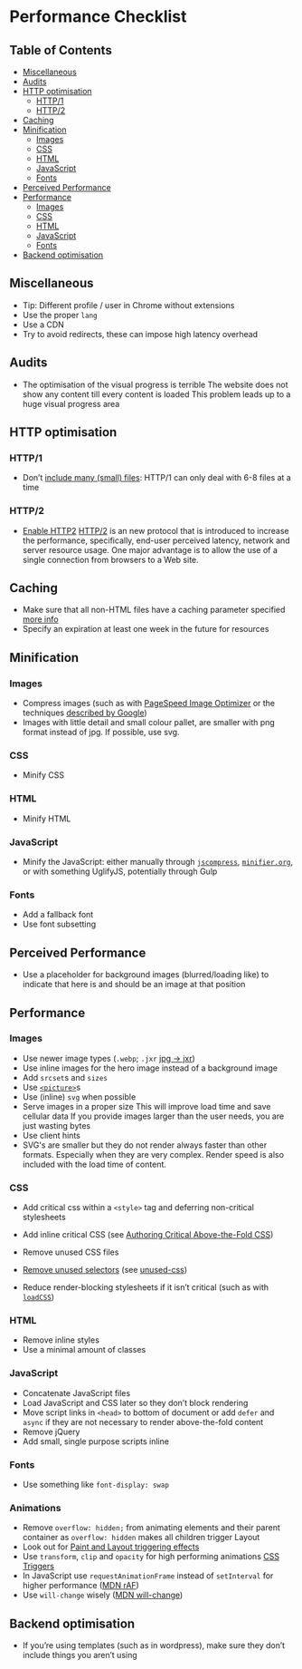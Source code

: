 # Performance Checklist

## Table of Contents

*   [Miscellaneous](#miscellaneous)
*   [Audits](#audits)
*   [HTTP optimisation](#http-optimisation)
    *   [HTTP/1](#http1)
    *   [HTTP/2](#http2)
*   [Caching](#caching)
*   [Minification](#minification)
    *   [Images](#images)
    *   [CSS](#css)
    *   [HTML](#html)
    *   [JavaScript](#javascript)
    *   [Fonts](#fonts)
*   [Perceived Performance](#perceived-performance)
*   [Performance](#performance)
    *   [Images](#images-1)
    *   [CSS](#css-1)
    *   [HTML](#html-1)
    *   [JavaScript](#javascript-1)
    *   [Fonts](#fonts-1)
*   [Backend optimisation](#backend-optimisation)

## Miscellaneous

*   Tip: Different profile / user in Chrome without extensions
*   Use the proper `lang`
*   Use a CDN
*   Try to avoid redirects, these can impose high latency overhead

## Audits

*   The optimisation of the visual progress is terrible
    The website does not show any content till every content is loaded
    This problem leads up to a huge visual progress area

## HTTP optimisation

### HTTP/1

*   Don’t [include many (small) files](http://i.imgur.com/HkoOZYp.jpg):
    HTTP/1 can only deal with 6-8 files at a time

### HTTP/2

*   [Enable HTTP2](https://tools.keycdn.com/http2-test)
    [HTTP/2](https://http2.github.io/) is an new protocol that is introduced to increase
    the performance, specifically, end-user perceived latency, network and server resource
    usage. One major advantage is to allow the use of a single connection from browsers to
    a Web site.

## Caching

*   Make sure that all non-HTML files have a caching parameter specified [more info](https://varvy.com/pagespeed/cache-control.html)
*   Specify an expiration at least one week in the future for resources

## Minification

### Images

*   Compress images (such as with [PageSpeed Image Optimizer](https://i.onthe.io/google_speed)
    or the techniques [described by Google](https://developers.google.com/speed/docs/insights/OptimizeImages))
*   Images with little detail and small colour pallet, are smaller with png format instead of jpg. If possible, use svg.

### CSS

*   Minify CSS

### HTML

*   Minify HTML

### JavaScript

*   Minify the JavaScript: either manually through
    [`jscompress`](https://jscompress.com/),
    [`minifier.org`](https://www.minifier.org/), or
    with something UglifyJS, potentially through Gulp

### Fonts

*   Add a fallback font
*   Use font subsetting

## Perceived Performance

*   Use a placeholder for background images (blurred/loading like) to
    indicate that here is and should be an image at that position

## Performance

### Images

*   Use newer image types (`.webp`; `.jxr` [jpg -> jxr](https://i.onthe.io/jxr))
*   Use inline images for the hero image instead of a background image
*   Add `srcset`s and `sizes`
*   Use [`<picture>`](https://developer.mozilla.org/en-US/docs/Web/HTML/Element/picture)s
*   Use (inline) `svg` when possible
*   Serve images in a proper size
    This will improve load time and save cellular data
    If you provide images larger than the user needs, you are just wasting bytes
*   Use client hints
*   SVG's are smaller but they do not render always faster than other formats. Especially when they are very complex. Render speed is also included with the load time of content.

### CSS

*   Add critical css within a `<style>` tag and deferring non-critical stylesheets

*   Add inline critical CSS (see [Authoring Critical Above-the-Fold CSS](https://css-tricks.com/authoring-critical-fold-css/))
*   Remove unused CSS files
*   [Remove unused selectors](http://i.imgur.com/lc1K2xM.jpg) (see [unused-css](https://unused-css.com))
*   Reduce render-blocking stylesheets if it isn’t critical (such as with [`loadCSS`](https://github.com/filamentgroup/loadCSS))

### HTML

*   Remove inline styles
*   Use a minimal amount of classes

### JavaScript

*   Concatenate JavaScript files
*   Load JavaScript and CSS later so they don’t block rendering
*   Move script links in `<head>` to bottom of document or add `defer` and `async` if they are
    not necessary to render above-the-fold content
*   Remove jQuery
*   Add small, single purpose scripts inline

### Fonts

*   Use something like `font-display: swap`

### Animations

*   Remove `overflow: hidden;` from animating elements and their parent container as
    `overflow: hidden` makes all children trigger Layout
*   Look out for [Paint and Layout triggering effects](https://www.html5rocks.com/en/tutorials/speed/high-performance-animations/)
*   Use `transform`, `clip` and `opacity` for high performing animations [CSS Triggers](https://csstriggers.com/)
*   In JavaScript use `requestAnimationFrame` instead of `setInterval` for higher performance ([MDN rAF](https://developer.mozilla.org/nl/docs/Web/API/Window/requestAnimationFrame))
*   Use `will-change` wisely ([MDN will-change](https://developer.mozilla.org/en-US/docs/Web/CSS/will-change))

## Backend optimisation

*   If you’re using templates (such as in wordpress), make sure they don’t
    include things you aren’t using
